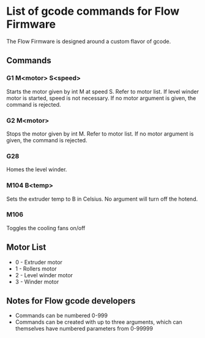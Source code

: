 # List of gcode commands for Flow Firmware
The Flow Firmware is designed around a custom flavor of gcode.

## Commands

### G1 M\<motor\> S\<speed\>
Starts the motor given by int M at speed S. Refer to motor list. If level winder motor is started, speed is not necessary. If no motor argument is given, the command is rejected.

### G2 M\<motor\>
Stops the motor given by int M. Refer to motor list. If no motor argument is given, the command is rejected.

### G28
Homes the level winder.

### M104 B\<temp\>
Sets the extruder temp to B in Celsius. No argument will turn off the hotend.

### M106
Toggles the cooling fans on/off


## Motor List
- 0 - Extruder motor
- 1 - Rollers motor
- 2 - Level winder motor
- 3 - Winder motor

## Notes for Flow gcode developers
- Commands can be numbered 0-999
- Commands can be created with up to three arguments, which can themselves have numbered parameters from 0-99999
